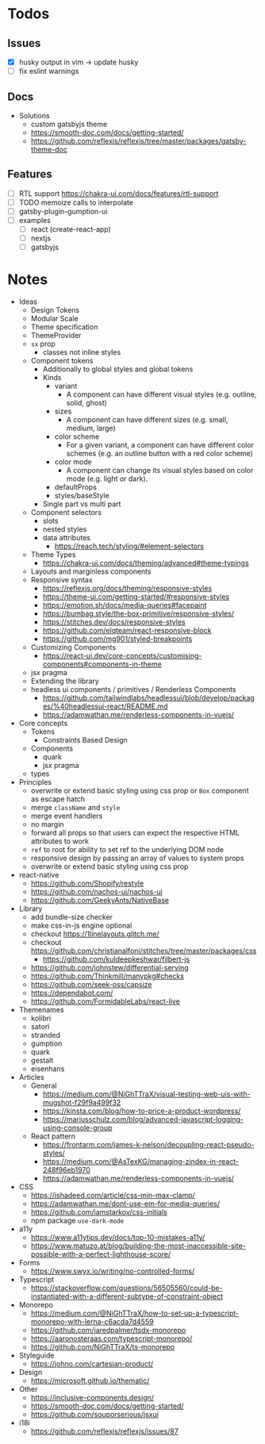 # Todos

## Issues

- [x] husky output in vim -> update husky
- [ ] fix eslint warnings

## Docs

- Solutions
  - custom gatsbyjs theme
  - https://smooth-doc.com/docs/getting-started/
  - https://github.com/reflexjs/reflexjs/tree/master/packages/gatsby-theme-doc

## Features

- [ ] RTL support https://chakra-ui.com/docs/features/rtl-support
- [ ] TODO memoize calls to interpolate
- [ ] gatsby-plugin-gumption-ui
- [ ] examples
  - [ ] react (create-react-app)
  - [ ] nextjs
  - [ ] gatsbyjs

# Notes

- Ideas
  - Design Tokens
  - Modular Scale
  - Theme specification
  - ThemeProvider
  - `sx` prop
    - classes not inline styles
  - Component tokens
    - Additionally to global styles and global tokens
    - Kinds
      - variant
        - A component can have different visual styles (e.g. outline, solid, ghost)
      - sizes
        - A component can have different sizes (e.g. small, medium, large)
      - color scheme
        - For a given variant, a component can have different color schemes (e.g. an outline button with a red color scheme)
      - color mode
        - A component can change its visual styles based on color mode (e.g. light or dark).
      - defaultProps
      - styles/baseStyle
    - Single part vs multi part
  - Component selectors
    - slots
    - nested styles
    - data attributes
      - https://reach.tech/styling/#element-selectors
  - Theme Types
    - https://chakra-ui.com/docs/theming/advanced#theme-typings
  - Layouts and marginless components
  - Responsive syntax
    - https://reflexjs.org/docs/theming/responsive-styles
    - https://theme-ui.com/getting-started/#responsive-styles
    - https://emotion.sh/docs/media-queries#facepaint
    - https://bumbag.style/the-box-primitive/responsive-styles/
    - https://stitches.dev/docs/responsive-styles
    - https://github.com/elqteam/react-responsive-block
    - https://github.com/mg901/styled-breakpoints
  - Customizing Components
    - https://react-ui.dev/core-concepts/customising-components#components-in-theme
  - jsx pragma
  - Extending the library
  - headless ui components / primitives / Renderless Components
    - https://github.com/tailwindlabs/headlessui/blob/develop/packages/%40headlessui-react/README.md
    - https://adamwathan.me/renderless-components-in-vuejs/
- Core concepts
  - Tokens
    - Constraints Based Design
  - Components
    - quark
    - jsx pragma
  - types
- Principles
  - overwrite or extend basic styling using css prop or `Box` component as escape hatch
  - merge `className` and `style`
  - merge event handlers
  - no margin
  - forward all props so that users can expect the respective HTML attributes to work
  - `ref` to root for ability to set ref to the underlying DOM node
  - responsive design by passing an array of values to system props
  - overwrite or extend basic styling using css prop
- react-native
  - https://github.com/Shopify/restyle
  - https://github.com/nachos-ui/nachos-ui
  - https://github.com/GeekyAnts/NativeBase
- Library
  - add bundle-size checker
  - make css-in-js engine optional
  - checkout https://1linelayouts.glitch.me/
  - checkout https://github.com/christianalfoni/stitches/tree/master/packages/css
    - https://github.com/kuldeepkeshwar/filbert-js
  - https://github.com/johnstew/differential-serving
  - https://github.com/Thinkmill/manypkg#checks
  - https://github.com/seek-oss/capsize
  - https://dependabot.com/
  - https://github.com/FormidableLabs/react-live
- Themenames
  - kolibri
  - satori
  - stranded
  - gumption
  - quark
  - gestalt
  - eisenhans
- Articles
  - General
    - https://medium.com/@NiGhTTraX/visual-testing-web-uis-with-mugshot-f29f9a499f32
    - https://kinsta.com/blog/how-to-price-a-product-wordpress/
    - https://mariusschulz.com/blog/advanced-javascript-logging-using-console-group
  - React pattern
    - https://frontarm.com/james-k-nelson/decoupling-react-pseudo-styles/
    - https://medium.com/@AsTexKG/managing-zindex-in-react-248f96eb1970
    - https://adamwathan.me/renderless-components-in-vuejs/
- CSS
  - https://ishadeed.com/article/css-min-max-clamp/
  - https://adamwathan.me/dont-use-em-for-media-queries/
  - https://github.com/iamstarkov/css-initials
  - npm package `use-dark-mode`
- a11y
  - https://www.a11ytips.dev/docs/top-10-mistakes-a11y/
  - https://www.matuzo.at/blog/building-the-most-inaccessible-site-possible-with-a-perfect-lighthouse-score/
- Forms
  - https://www.swyx.io/writing/no-controlled-forms/
- Typescript
  - https://stackoverflow.com/questions/56505560/could-be-instantiated-with-a-different-subtype-of-constraint-object
- Monorepo
  - https://medium.com/@NiGhTTraX/how-to-set-up-a-typescript-monorepo-with-lerna-c6acda7d4559
  - https://github.com/jaredpalmer/tsdx-monorepo
  - https://aaronosteraas.com/typescript-monorepo/
  - https://github.com/NiGhTTraX/ts-monorepo
- Styleguide
  - https://johno.com/cartesian-product/
- Design
  - https://microsoft.github.io/thematic/
- Other
  - https://inclusive-components.design/
  - https://smooth-doc.com/docs/getting-started/
  - https://github.com/souporserious/jsxui
- i18i
  - https://github.com/reflexjs/reflexjs/issues/87
